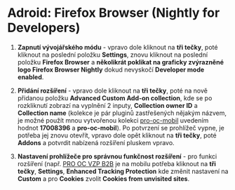 # Adroid: Firefox Browser (Nightly for Developers)

1. **Zapnutí vývojářského módu** - vpravo dole kliknout na **tři tečky**, poté kliknout na poslední položku **Settings**, znovu kliknout na poslední položku **Firefox Browser** a **několikrát poklikat na graficky zvýrazněné logo Firefox Browser Nightly** dokud nevyskočí **Developer mode enabled**.

2. **Přidání rozšíření** - vpravo dole kliknout na **tři tečky**, poté na nově přidanou položku **Advanced Custom Add-on collection**, kde se po rozkliknutí zobrazí na vyplnění 2 inputy, **Collection owner ID** a **Collection name** (kolekce je pár pluginů zastřešených nějakým názvem, je možné použít mnou vytvořenou kolekci [pro-oc-mobil](https://addons.mozilla.org/cs/firefox/collections/17008396/pro-oc-mobil/) uvedením hodnot **17008396** a **pro-oc-mobil**). Po potvrzení se prohlížeč vypne, je potřeba jej znovu otevřít, vpravo dole opět kliknout na **tři tečky**, poté **Addons** a potvrdit nabízená rozšíření pluskem vpravo.

3. **Nastavení prohlížeče pro správnou funkčnost rozšíření** - pro funkci rozšíření (např. [PRO OC VZP B2B](https://github.com/PRO-OC/pro-oc-vzp-b2b) je na mobilu potřeba kliknout na **tři tečky**, **Settings**, **Enhanced Tracking Protection** kde změnit nastavení na **Custom** a pro **Cookies** zvolit **Cookies from unvisited sites**.
